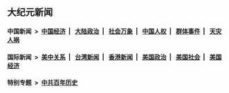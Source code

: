 ## 大纪元新闻

#### 中国新闻 &nbsp;>&nbsp; [中国经济](indexes/ncid283/README.md?08281245) &nbsp;| &nbsp; [大陆政治](indexes/ncid277/README.md?08281245) &nbsp;| &nbsp; [社会万象](indexes/ncid282/README.md?08281245) &nbsp;| &nbsp; [中国人权](indexes/ncid278/README.md?08281245) &nbsp;| &nbsp; [群体事件](indexes/ncid279/README.md?08281245) &nbsp;| &nbsp; [天灾人祸](indexes/ncid280/README.md?08281245)

#### 国际新闻 &nbsp;>&nbsp; [美中关系](indexes/nf1412576/README.md?08281245) &nbsp;| &nbsp; [台湾新闻](indexes/ncid1349361/README.md?08281245) &nbsp;| &nbsp; [香港新闻](indexes/ncid1349362/README.md?08281245) &nbsp;| &nbsp; [美国政治](indexes/ncid1078159/README.md?08281245) &nbsp;| &nbsp; [美国社会](indexes/ncid1078160/README.md?08281245) &nbsp;| &nbsp; [美国经济](indexes/ncid1078158/README.md?08281245)

#### 特别专题 &nbsp;>&nbsp; [中共百年历史](https://github.com/easy2view/epoch-special/blob/master/README.md?08281245)  
